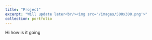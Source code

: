 ```yaml
---
title: "Project"
excerpt: "Will update later<br/><img src='/images/500x300.png'>"
collection: portfolio
---
```


Hi how is it going